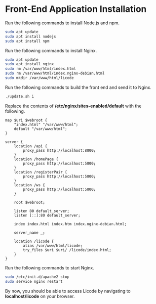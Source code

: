 # Front-End Application Installation

Run the following commands to install Node.js and npm.

```bash
sudo apt update
sudo apt install nodejs
sudo apt install npm
```

Run the following commands to install Nginx.

```bash
sudo apt update
sudo apt install nginx
sudo rm /var/www/html/index.html
sudo rm /var/www/html/index.nginx-debian.html
sudo mkdir /var/www/html/licode
```

Run the following commands to build the front end and send it to Nginx.

```bash
./update.sh i
```

Replace the contents of __/etc/nginx/sites-enabled/default__ with the following.

```
map $uri $webroot {
	"index.html" "/var/www/html";
	default "/var/www/html";
}

server {
	location /api {
		proxy_pass http://localhost:8000;
	}
	location /homePage {
		proxy_pass http://localhost:5000;
	}
	location /registerPair {
		proxy_pass http://localhost:5000;
	}
	location /ws {
		proxy_pass http://localhost:5000;
	}

	root $webroot;

	listen 80 default_server;
	listen [::]:80 default_server;

	index index.html index.htm index.nginx-debian.html;

	server_name _;

	location /licode {
		alias /var/www/html/licode;
		try_files $uri $uri/ /licode/index.html;
	}
}
```

Run the following commands to start Nginx.

```bash
sudo /etc/init.d/apache2 stop
sudo service nginx restart
```

By now, you should be able to access Licode by navigating to **localhost/licode** on your browser.
